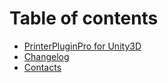 # Table of contents

* [PrinterPluginPro for Unity3D](README.md)
* [Changelog](changelog.md)
* [Contacts](contacts.md)

